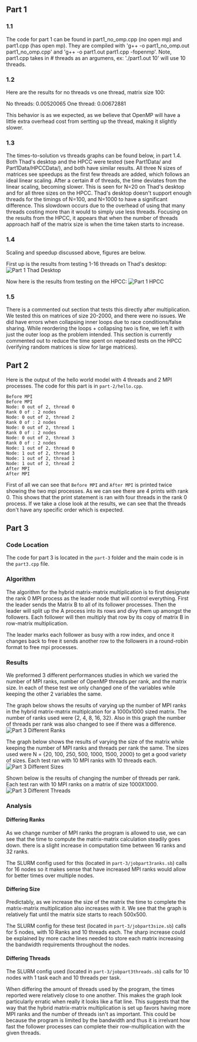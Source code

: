 ## Part 1

### 1.1

The code for part 1 can be found in part1_no_omp.cpp (no open mp) and part1.cpp (has open mp). They are compiled with 'g++ -o part1_no_omp.out part1_no_omp.cpp' and 'g++ -o part1.out part1.cpp -fopenmp'. Note, part1.cpp takes in # threads as an argumens, ex: './part1.out 10' will use 10 threads.

### 1.2

Here are the results for no threads vs one thread, matrix size 100:

No threads: 0.00520065
One thread: 0.00672881

This behavior is as we expected, as we believe that OpenMP will have a little extra overhead cost from sertting up the thread, making it slightly slower.

### 1.3

The times-to-solution vs threads graphs can be found below, in part 1.4. Both Thad's desktop and the HPCC were tested (see Part1Data/ and Part1Data/HPCCData/), and both have similar results. All three N sizes of matrices see speedups as the first few threads are added, which follows an ideal linear scaling. After a certain # of threads, the time deviates from the linear scaling, becoming slower. This is seen for N=20 on Thad's desktop and for all three sizes on the HPCC. Thad's desktop doesn't support enough threads for the timings of N=100, and N=1000 to have a significant difference. This slowdown occurs due to the overhead of using that many threads costing more than it would to simply use less threads. Focusing on the results from the HPCC, it appears that when the number of threads approach half of the matrix size is when the time taken starts to increase. 

### 1.4

Scaling and speedup discussed above, figures are below.

First up is the results from testing 1-16 threads on Thad's desktop:
![Part 1 Thad Desktop](./part1_plot.png)

Now here is the results from testing on the HPCC:
![Part 1 HPCC](./part1_plot_hpcc.png)

### 1.5
There is a commented out section that tests this directly after multiplication. We tested this on matrices of size 20-2000, and there were no issues. We did have errors when collapsing inner loops due to race conditions/false sharing. While reordering the loops + collapsing two is fine, we left it with just the outer loop as the problem intended. This section is currently commented out to reduce the time spent on repeated tests on the HPCC (verifying random matrices is slow for large matrices).

## Part 2

Here is the output of the hello world model with 4 threads and 2 MPI processes. The code for this part is in `part-2/hello.cpp`.
```
Before MPI
Before MPI
Node: 0 out of 2, thread 0
Rank 0 of : 2 nodes
Node: 0 out of 2, thread 2
Rank 0 of : 2 nodes
Node: 0 out of 2, thread 1
Rank 0 of : 2 nodes
Node: 0 out of 2, thread 3
Rank 0 of : 2 nodes
Node: 1 out of 2, thread 0
Node: 1 out of 2, thread 3
Node: 1 out of 2, thread 1
Node: 1 out of 2, thread 2
After MPI
After MPI
```
First of all we can see that `Before MPI` and `After MPI` is printed twice showing the two mpi processes. As we can see there are 4 prints with rank 0. This shows that the print statement is ran with four threads in the rank 0 process. If we take a close look at the results, we can see that the threads don't have any specific order which is expected.

## Part 3
### Code Location
The code for part 3 is located in the `part-3` folder and the main code is in the `part3.cpp` file.  

### Algorithm
The algorithm for the hybrid matrix-matrix multiplication is to first designate the rank 0 MPI process as the leader node that will control everything.  First the leader sends the Matrix B to all of its follower processes.  Then the leader will split up the A process into its rows and divy them up amongst the followers.  Each follower will then multiply that row by its copy of matrix B in row-matrix multiplication.  

The leader marks each follower as busy with a row index, and once it changes back to free it sends another row to the followers in a round-robin format to free mpi processes.

### Results
We preformed 3 different performances studies in which we varied the number of MPI ranks, number of OpenMP threads per rank, and the matrix size.  In each of these test we only changed one of the variables while keeping the other 2 variables the same.

The graph below shows the results of varying up the number of MPI ranks in the hybrid matrix-matrix multiplcation for a 1000x1000 sized matrix.  The number of ranks used were {2, 4, 8, 16, 32}.  Also in this graph the number of threads per rank was also changed to see if there was a difference.
![Part 3 Different Ranks](./Assets/part3_different_ranks_plot.png)

The graph below shows the results of varying the size of the matrix while keeping the number of MPI ranks and threads per rank the same.  The sizes used were N = {20, 100, 250, 500, 1000, 1500, 2000} to get a good variety of sizes.  Each test ran with 10 MPI ranks with 10 threads each.
![Part 3 Different Sizes](./Assets/part3_different_sizes_plot.png)

Shown below is the results of changing the number of threads per rank.  Each test ran with 10 MPI ranks on a matrix of size 1000X1000.  
![Part 3 Different Threads](./Assets/part3_different_threads2_plot.png)


### Analysis
#### Differing Ranks
As we change number of MPI ranks the program is allowed to use, we can see that the time to compute the matrix-matrix calculation steadily goes down.  there is a slight increase in computation time between 16 ranks and 32 ranks.

The SLURM config used for this (located in `part-3/jobpart3ranks.sb`) calls for 16 nodes so it makes sense that have increased MPI ranks would allow for better times over multiple nodes.
#### Differing Size
Predictably, as we increase the size of the matrix the time to complete the matrix-matrix multiplication also increases with it.  We see that the graph is relatively flat until the matrix size starts to reach 500x500.  


The SLURM config for these test (located in `part-3/jobpart3size.sb`) calls for 5 nodes, with 10 Ranks and 10 threads each.  The sharp increase could be explained by more cache lines needed to store each matrix increasing the bandwidth requirements throughout the nodes.
#### Differing Threads
The SLURM config used (located in `part-3/jobpart3threads.sb`) calls for 10 nodes with 1 task each and 10 threads per task.

When differing the amount of threads used by the program, the times reported were relatively close to one another.  This makes the graph look particularly erratic when really it looks like a flat line.  This suggests that the way that the hybrid matrix-matrix multiplication is set up favors having more MPI ranks and the number of threads isn't as important.  This could be because the program is limited by the bandwidth and thus it is irrelvant how fast the follower processes can complete their row-multiplication with the given threads.
